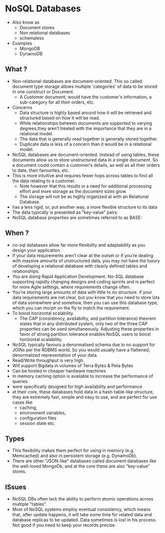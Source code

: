 # NoSQL Databases

- Also know as
  - Document stores
  - Non relational databases
  - schemaless
- Examples
  - MongoDB
  - DynamoDB

## What ?

- Non-relational databases are document-oriented. This so called document type storage allows multiple 'categories' of data to be stored in one construct or Document.
  - A Customer document, would have the customer's information, a sub-category for all their orders, etc.
- Concerns
  - Data structure is highly based around how it will be retrieved and structured based on how it will be read.
  - While relationships between documents are supported to varying degrees,they aren’t treated with the importance that they are in a relational model.
  - The data that is generally read together is generally stored together.
  -  Duplicate data is less of a concern than it would be in a relational model.
- NoSQL databases are document-oriented. Instead of using tables, these documents allow us to store unstructured data in a single document. So a document could contain a customer's details, as well as all their orders to date, their favourites, etc.
- This is more intuitive and requires fewer hops across tables to find all the data relating to a customer.
  - Note however that this results in a need for additional processing effort and more storage as the document sizes grow.
  - The storage will not be as highly organized at with an Relational Database.
- has a less rigid, or, put another way, a more flexible structure to its data
- The data typically is presented as "key-value" pairs.
- NoSQL database properties are sometimes referred to as BASE:


## When ?

- no-sql databases allow far more flexibility and adaptability as you design your application.
- If your data requirements aren’t clear at the outset or if you’re dealing with massive amounts of unstructured data, you may not have the luxury of developing a relational database with clearly defined tables and relationships.
- You are doing Rapid Application Development. No-SQL database supporting rapidly changing designs and coding sprints and is perfect for more Agile settings, where requirements change often.
- You're storing large amounts of data with little to no structure. if your data requirements are not clear, but you know that you need to store lots of data somewhere and somehow, then you can use this database type, which you can morph on the fly to match the requirement.
- To boost horizontal scalability.
  - The CAP (consistency, availability, and partition tolerance) theorem states that in any distributed system, only two of the three CAP properties can be used simultaneously. Adjusting these properties in favor of strong partition tolerance enables NoSQL users to boost horizontal scalability.
- NoSQL typically favours a denormalised schema due to no support for JOINs per the RDBMS world. So you would usually have a flattened, denormalized representation of your data.
- Read/Write throughput is very high
- Will support Bigdata in volumes of Terra Bytes & Peta Bytes
- Can be hosted in cheaper hardware machines
- In memory caching option is available to increase the performance of queries
- were specifically designed for high availability and performance
- at their core, these databases hold data in a hash-table-like structure, they are extremely fast, simple and easy to use, and are perfect for use cases like
  - caching,
  - environment variables,
  - configuration files
  - session state etc.

## Types

- This flexibility makes them perfect for using in memory (e.g. Memcached) and also in persistent storage (e.g. DynamoDb).
- There are other "JSON-like" databases called document databases like the well-loved MongoDb, and at the core these are also "key-value" stores.

## ISsues

- NoSQL DBs often lack the ability to perform atomic operations across multiple "tables".
-  Most of NoSQL systems employ eventual consistency, which means that, after update happens, it will take some time for related data and database replicas to be updated. Data sometimes is lost in his process. Not good if you need to keep your records precise.
